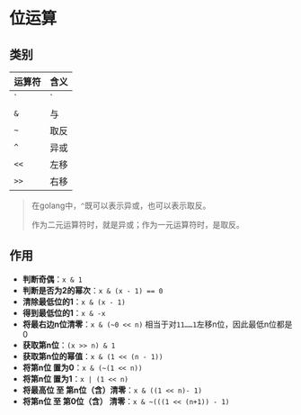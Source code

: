 # 位运算

## 类别

| 运算符 | 含义 |
| :--- | :--- |
| `|` | 或 |
| `&` | 与 |
| `~` | 取反 |
| `^` | 异或 |
| `<<` | 左移 |
| `>>` | 右移 |

> 在golang中，`^`既可以表示异或，也可以表示取反。
>
> 作为二元运算符时，就是异或；作为一元运算符时，是取反。

## 作用

* **判断奇偶**：`x & 1`
* **判断是否为2的幂次**：`x & (x - 1) == 0`
* **清除最低位的1**：`x & (x - 1)`
* **得到最低位的1**：`x & -x`
* **将最右边n位清零**：`x & (~0 << n)` 相当于对`11……1`左移n位，因此最低n位都是0
* **获取第n位**：`(x >> n) & 1`
* **获取第n位的幂值**：`x & (1 << (n - 1))`
* **将第n位 置为0**：`x & (~(1 << n))`
* **将第n位 置为1**：`x | (1 << n)`
* **将最高位 至 第n位（含）清零**：`x & ((1 << n)- 1)`
* **将第n位 至 第0位（含） 清零**：`x & ~(((1 << (n+1)) - 1)`

